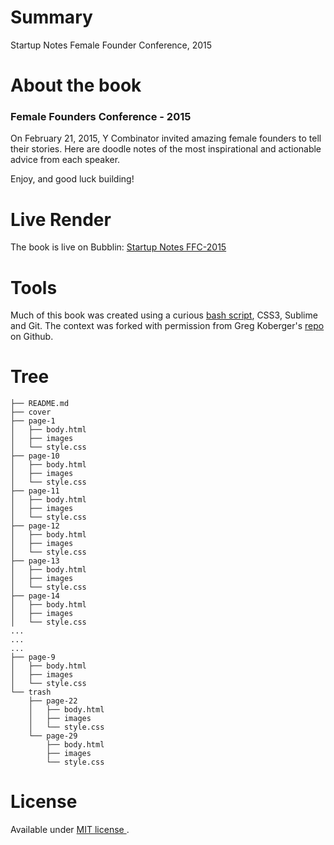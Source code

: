 # Summary
Startup Notes Female Founder Conference, 2015

# About the book

### Female Founders Conference - 2015

On February 21, 2015, Y Combinator invited amazing female founders to tell their stories. Here are doodle notes of the most inspirational and actionable advice from each speaker.

Enjoy, and good luck building!

# Live Render
The book is live on Bubblin: [Startup Notes FFC-2015](https://bubbl.in/cover/startup-notes-ffc-2015-by-gregory-koberger)

# Tools 
Much of this book was created using a curious [bash script](https://gist.github.com/bubblin), CSS3, Sublime and Git. The context was forked with permission from Greg Koberger's [repo](https://github.com/gkoberger/startupnotes) on Github.


# Tree

```
├── README.md
├── cover
├── page-1
│   ├── body.html
│   ├── images
│   └── style.css
├── page-10
│   ├── body.html
│   ├── images
│   └── style.css
├── page-11
│   ├── body.html
│   ├── images
│   └── style.css
├── page-12
│   ├── body.html
│   ├── images
│   └── style.css
├── page-13
│   ├── body.html
│   ├── images
│   └── style.css
├── page-14
│   ├── body.html
│   ├── images
│   └── style.css
...
...
...
├── page-9
│   ├── body.html
│   ├── images
│   └── style.css
└── trash
    ├── page-22
    │   ├── body.html
    │   ├── images
    │   └── style.css
    └── page-29
        ├── body.html
        ├── images
        └── style.css

```

# License

Available under <a href="http://opensource.org/licenses/mit-license.php">MIT license </a>.